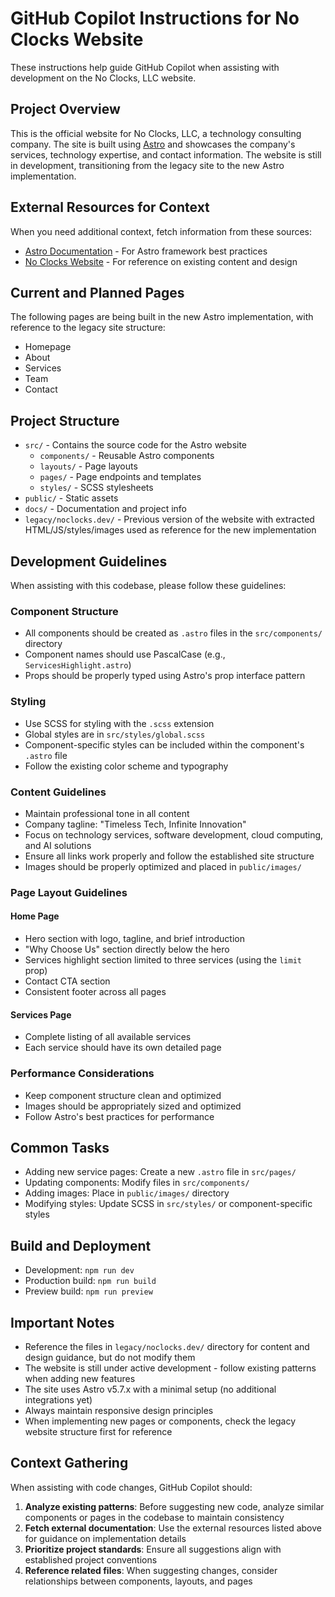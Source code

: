# GitHub Copilot Instructions for No Clocks Website

These instructions help guide GitHub Copilot when assisting with development on the No Clocks, LLC website.

## Project Overview

This is the official website for No Clocks, LLC, a technology consulting company. The site is built using [Astro](https://astro.build) and showcases the company's services, technology expertise, and contact information. The website is still in development, transitioning from the legacy site to the new Astro implementation.

## External Resources for Context

When you need additional context, fetch information from these sources:

- [Astro Documentation](https://docs.astro.build/) - For Astro framework best practices
- [No Clocks Website](https://noclocks.dev) - For reference on existing content and design

## Current and Planned Pages

The following pages are being built in the new Astro implementation, with reference to the legacy site structure:

- Homepage
- About
- Services
- Team
- Contact

## Project Structure

- `src/` - Contains the source code for the Astro website
  - `components/` - Reusable Astro components
  - `layouts/` - Page layouts
  - `pages/` - Page endpoints and templates
  - `styles/` - SCSS stylesheets
- `public/` - Static assets
- `docs/` - Documentation and project info
- `legacy/noclocks.dev/` - Previous version of the website with extracted HTML/JS/styles/images used as reference for the new implementation

## Development Guidelines

When assisting with this codebase, please follow these guidelines:

### Component Structure

- All components should be created as `.astro` files in the `src/components/` directory
- Component names should use PascalCase (e.g., `ServicesHighlight.astro`)
- Props should be properly typed using Astro's prop interface pattern

### Styling

- Use SCSS for styling with the `.scss` extension
- Global styles are in `src/styles/global.scss`
- Component-specific styles can be included within the component's `.astro` file
- Follow the existing color scheme and typography

### Content Guidelines

- Maintain professional tone in all content
- Company tagline: "Timeless Tech, Infinite Innovation"
- Focus on technology services, software development, cloud computing, and AI solutions
- Ensure all links work properly and follow the established site structure
- Images should be properly optimized and placed in `public/images/`

### Page Layout Guidelines

#### Home Page
- Hero section with logo, tagline, and brief introduction
- "Why Choose Us" section directly below the hero
- Services highlight section limited to three services (using the `limit` prop)
- Contact CTA section
- Consistent footer across all pages

#### Services Page
- Complete listing of all available services
- Each service should have its own detailed page

### Performance Considerations

- Keep component structure clean and optimized
- Images should be appropriately sized and optimized
- Follow Astro's best practices for performance

## Common Tasks

- Adding new service pages: Create a new `.astro` file in `src/pages/`
- Updating components: Modify files in `src/components/`
- Adding images: Place in `public/images/` directory
- Modifying styles: Update SCSS in `src/styles/` or component-specific styles

## Build and Deployment

- Development: `npm run dev`
- Production build: `npm run build`
- Preview build: `npm run preview`

## Important Notes

- Reference the files in `legacy/noclocks.dev/` directory for content and design guidance, but do not modify them
- The website is still under active development - follow existing patterns when adding new features
- The site uses Astro v5.7.x with a minimal setup (no additional integrations yet)
- Always maintain responsive design principles
- When implementing new pages or components, check the legacy website structure first for reference

## Context Gathering

When assisting with code changes, GitHub Copilot should:

1. **Analyze existing patterns**: Before suggesting new code, analyze similar components or pages in the codebase to maintain consistency
2. **Fetch external documentation**: Use the external resources listed above for guidance on implementation details
3. **Prioritize project standards**: Ensure all suggestions align with established project conventions
4. **Reference related files**: When suggesting changes, consider relationships between components, layouts, and pages
